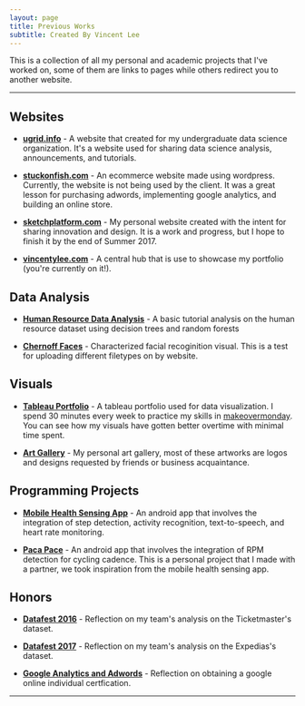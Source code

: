```yaml
---
layout: page
title: Previous Works
subtitle: Created By Vincent Lee
---
```


This is a collection of all my personal and academic projects that I've worked on, some of them are links to pages while others redirect you to another website.

---

## Websites

- **[ugrid.info](http://ugrid.info)** - A website that created for my undergraduate data science organization. It's a website used for sharing data science analysis, announcements, and tutorials. 

- **[stuckonfish.com](http://www.stuckonfish.com)** - An ecommerce website made using wordpress. Currently, the website is not being used by the client. It was a great lesson for purchasing adwords, implementing google analytics, and building an online store.

- **[sketchplatform.com](http://www.sketchplatform.com)** - My personal website created with the intent for sharing innovation and design. It is a work and progress, but I hope to finish it by the end of Summer 2017.

- **[vincentylee.com](http://www.vincentylee.com/)** - A central hub that is use to showcase my portfolio (you're currently on it!).

## Data Analysis

- **[Human Resource Data Analysis](http://www.vincentylee.com/2017-03-11-HR_dataset/)** - A basic tutorial analysis on the human resource dataset using decision trees and random forests

- **[Chernoff Faces](http://www.vincentylee.com/projects/ChernoffFaces)** - Characterized facial recoginition visual. This is a test for uploading different filetypes on by website.

## Visuals

- **[Tableau Portfolio](https://public.tableau.com/profile/vincent6778)** - A tableau portfolio used for data visualization. I spend 30 minutes every week to practice my skills in [makeovermonday](http://www.makeovermonday.co.uk). You can see how my visuals have gotten better overtime with minimal time spent.

- **[Art Gallery](https://drive.google.com/drive/folders/0B7qRQkZ2lu7Tc2RsMnRMTVZZQ00?usp=sharing)** - My personal art gallery, most of these artworks are logos and designs requested by friends or business acquaintance.

## Programming Projects

- **[Mobile Health Sensing App](http://www.vincentylee.com/projects/mobile_health)** - An android app that involves the integration of step detection, activity recognition, text-to-speech, and heart rate monitoring.

- **[Paca Pace](http://www.vincentylee.com/projects/paca_pace)** - An android app that involves the integration of RPM detection for cycling cadence. This is a personal project that I made with a partner, we took inspiration from the mobile health sensing app.

## Honors

- **[Datafest 2016](http://www.vincentylee.com/projects/datafest2016)** - Reflection on my team's analysis on the Ticketmaster's dataset.

- **[Datafest 2017](http://www.vincentylee.com/projects/datafest2017)** - Reflection on my team's analysis on the Expedias's dataset.

- **[Google Analytics and Adwords](http://www.vincentylee.com/projects/google_certification)** - Reflection on obtaining a google online individual certfication.

---

